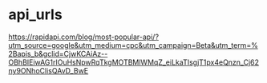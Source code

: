 # api_urls

<!-- Contenuto migrato da _docs/api_urls.txt -->

https://rapidapi.com/blog/most-popular-api/?utm_source=google&utm_medium=cpc&utm_campaign=Beta&utm_term=%2Bapis_b&gclid=CjwKCAiAz--OBhBIEiwAG1rIOuHsNpwRqTkgMOTBMlWMqZ_eiLkaTIsgjT1px4eQnzn_Cj62ny9ONhoClisQAvD_BwE

